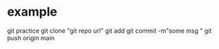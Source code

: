 # example
git practice
git clone "git repo url"
git add <filename>
git commit -m"some msg "
git push origin main
